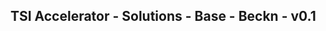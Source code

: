 TSI Accelerator - Solutions - Base - Beckn - v0.1
--------------------------------------------------------------------------------------------


